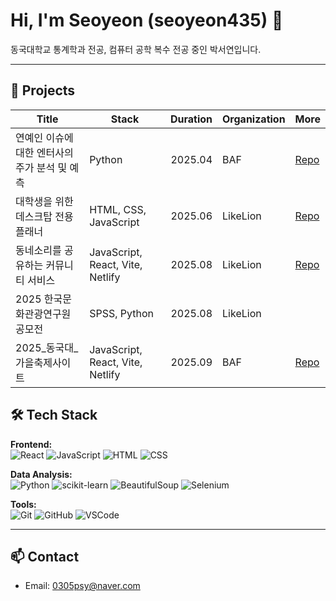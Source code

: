 # Hi, I'm Seoyeon (seoyeon435) 👋

동국대학교 통계학과 전공, 컴퓨터 공학 복수 전공 중인 박서연입니다.

---

## 🚀 Projects
| Title | Stack | Duration | Organization | More |
|---|---|---:|---|---|
| 연예인 이슈에 대한 엔터사의 주가 분석 및 예측 | Python | 2025.04 | BAF | [Repo](https://github.com/DGU-BAF/BAF-25-1-finance_2.git) |
| 대학생을 위한 데스크탑 전용 플래너 | HTML, CSS, JavaScript | 2025.06 | LikeLion | [Repo](https://github.com/LikeLion-at-DGU/2025-simba-6-BeBee.git) |
| 동네소리를 공유하는 커뮤니티 서비스 | JavaScript, React, Vite, Netlify | 2025.08 | LikeLion | [Repo](https://github.com/LikeLion-at-DGU/2025-hackathon-4-WETOWN-frontend) |
| 2025 한국문화관광연구원 공모전 | SPSS, Python | 2025.08 | LikeLion | |
| 2025_동국대_가을축제사이트 |  JavaScript, React, Vite, Netlify | 2025.09 | BAF | [Repo](https://github.com/LikeLion-at-DGU/2025_fall_festival_front.git)  |





## 🛠️ Tech Stack

**Frontend:**  
![React](https://img.shields.io/badge/React-20232A?style=flat&logo=react&logoColor=61DAFB)
![JavaScript](https://img.shields.io/badge/JavaScript-F7DF1E?style=flat&logo=javascript&logoColor=000000)
![HTML](https://img.shields.io/badge/HTML5-E34F26?style=flat&logo=html5&logoColor=white)
![CSS](https://img.shields.io/badge/CSS3-1572B6?style=flat&logo=css3&logoColor=white)

**Data Analysis:**  
![Python](https://img.shields.io/badge/Python-3776AB?style=flat&logo=python&logoColor=white)
![scikit-learn](https://img.shields.io/badge/scikit--learn-F7931E?style=flat&logo=scikit-learn&logoColor=white)
![BeautifulSoup](https://img.shields.io/badge/BeautifulSoup-3C873A?style=flat)
![Selenium](https://img.shields.io/badge/Selenium-43B02A?style=flat&logo=selenium&logoColor=white)

**Tools:**  
![Git](https://img.shields.io/badge/Git-F05032?style=flat&logo=git&logoColor=white)
![GitHub](https://img.shields.io/badge/GitHub-181717?style=flat&logo=github&logoColor=white)
![VSCode](https://img.shields.io/badge/VSCode-007ACC?style=flat&logo=visualstudiocode&logoColor=white)


---

## 📫 Contact
- Email: 0305psy@naver.com
